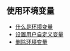 ## 使用环境变量

- [什么是环境变量](environment_variables)
- [设置用户自定义变量](setting_user_defined_variables)
- [删除环境变量](removing_environment_variables)
